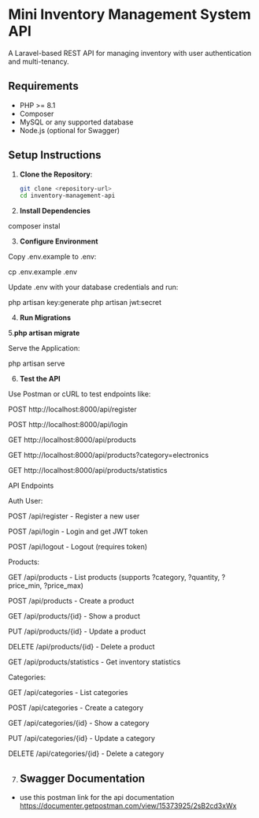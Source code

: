 # Mini Inventory Management System API

A Laravel-based REST API for managing inventory with user authentication and multi-tenancy.

## Requirements
- PHP >= 8.1
- Composer
- MySQL or any supported database
- Node.js (optional for Swagger)

## Setup Instructions
1. **Clone the Repository**:
   ```bash
   git clone <repository-url>
   cd inventory-management-api

2. **Install Dependencies**

composer instal

3. **Configure Environment**

Copy .env.example to .env:

cp .env.example .env


Update .env with your database credentials and run:

php artisan key:generate
php artisan jwt:secret

4. **Run Migrations**

5.**php artisan migrate**

Serve the Application:

php artisan serve


6. **Test the API**


Use Postman or cURL to test endpoints like:


POST http://localhost:8000/api/register



POST http://localhost:8000/api/login



GET http://localhost:8000/api/products



GET http://localhost:8000/api/products?category=electronics



GET http://localhost:8000/api/products/statistics

API Endpoints

Auth User:


POST /api/register - Register a new user



POST /api/login - Login and get JWT token



POST /api/logout - Logout (requires token)



Products:


GET /api/products - List products (supports ?category, ?quantity, ?price_min, ?price_max)



POST /api/products - Create a product



GET /api/products/{id} - Show a product



PUT /api/products/{id} - Update a product



DELETE /api/products/{id} - Delete a product



GET /api/products/statistics - Get inventory statistics



Categories:


GET /api/categories - List categories



POST /api/categories - Create a category



GET /api/categories/{id} - Show a category



PUT /api/categories/{id} - Update a category



DELETE /api/categories/{id} - Delete a category

7. ## Swagger Documentation
- use this postman link for the api documentation 
https://documenter.getpostman.com/view/15373925/2sB2cd3xWx